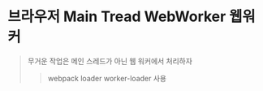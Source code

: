 # 브라우저 Main Tread WebWorker 웹워커

> 무거운 작업은 메인 스레드가 아닌 웹 워커에서 처리하자
>
> > webpack loader worker-loader 사용
